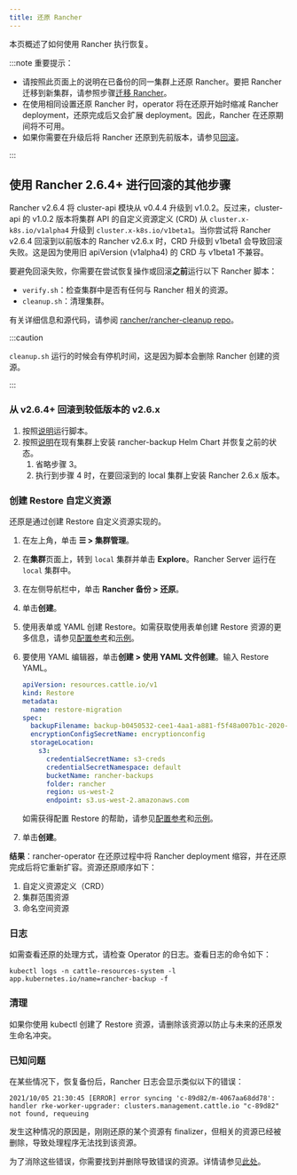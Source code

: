 ```yaml
---
title: 还原 Rancher
---
```


本页概述了如何使用 Rancher 执行恢复。

:::note 重要提示：

* 请按照此页面上的说明在已备份的同一集群上还原 Rancher。要把 Rancher 迁移到新集群，请参照步骤[迁移 Rancher](migrate-rancher-to-new-cluster.md)。
* 在使用相同设置还原 Rancher 时，operator 将在还原开始时缩减 Rancher deployment，还原完成后又会扩展 deployment。因此，Rancher 在还原期间将不可用。
* 如果你需要在升级后将 Rancher 还原到先前版本，请参见[回滚](../../../getting-started/installation-and-upgrade/install-upgrade-on-a-kubernetes-cluster/rollbacks.md)。

:::

## 使用 Rancher 2.6.4+ 进行回滚的其他步骤

Rancher v2.6.4 将 cluster-api 模块从 v0.4.4 升级到 v1.0.2。反过来，cluster-api 的 v1.0.2 版本将集群 API 的自定义资源定义 (CRD) 从 `cluster.x-k8s.io/v1alpha4` 升级到 `cluster.x-k8s.io/v1beta1`。当你尝试将 Rancher v2.6.4 回滚到以前版本的 Rancher v2.6.x 时，CRD 升级到 v1beta1 会导致回滚失败。这是因为使用旧 apiVersion (v1alpha4) 的 CRD 与 v1beta1 不兼容。

要避免回滚失败，你需要在尝试恢复操作或回滚**之前**运行以下 Rancher 脚本：

* `verify.sh`：检查集群中是否有任何与 Rancher 相关的资源。
* `cleanup.sh`：清理集群。

有关详细信息和源代码，请参阅 [rancher/rancher-cleanup repo](https://github.com/rancher/rancher-cleanup)。

:::caution

`cleanup.sh` 运行的时候会有停机时间，这是因为脚本会删除 Rancher 创建的资源。

:::

### 从 v2.6.4+ 回滚到较低版本的 v2.6.x

1. 按照[说明](https://github.com/rancher/rancher-cleanup/blob/main/README.md)运行脚本。
1. 按照[说明](https://rancher.com/docs/rancher/v2.6/en/backups/migrating-rancher/)在现有集群上安装 rancher-backup Helm Chart 并恢复之前的状态。
   1. 省略步骤 3。
   1. 执行到步骤 4 时，在要回滚到的 local 集群上安装 Rancher 2.6.x 版本。

### 创建 Restore 自定义资源

还原是通过创建 Restore 自定义资源实现的。

1. 在左上角，单击 **☰ > 集群管理**。
1. 在**集群**页面上，转到 `local` 集群并单击 **Explore**。Rancher Server 运行在 `local` 集群中。
1. 在左侧导航栏中，单击 **Rancher 备份 > 还原**。
1. 单击**创建**。
1. 使用表单或 YAML 创建 Restore。如需获取使用表单创建 Restore 资源的更多信息，请参见[配置参考](../../../reference-guides/backup-restore-configuration/restore-configuration.md)和[示例](../../../reference-guides/backup-restore-configuration/examples.md)。
1. 要使用 YAML 编辑器，单击**创建 > 使用 YAML 文件创建**。输入 Restore YAML。

   ```yaml
   apiVersion: resources.cattle.io/v1
   kind: Restore
   metadata:
     name: restore-migration
   spec:
     backupFilename: backup-b0450532-cee1-4aa1-a881-f5f48a007b1c-2020-09-15T07-27-09Z.tar.gz
     encryptionConfigSecretName: encryptionconfig
     storageLocation:
       s3:
         credentialSecretName: s3-creds
         credentialSecretNamespace: default
         bucketName: rancher-backups
         folder: rancher
         region: us-west-2
         endpoint: s3.us-west-2.amazonaws.com
   ```

   如需获得配置 Restore 的帮助，请参见[配置参考](../../../reference-guides/backup-restore-configuration/restore-configuration.md)和[示例](../../../reference-guides/backup-restore-configuration/examples.md)。

1. 单击**创建**。

**结果**：rancher-operator 在还原过程中将 Rancher deployment 缩容，并在还原完成后将它重新扩容。资源还原顺序如下：

1. 自定义资源定义（CRD）
2. 集群范围资源
3. 命名空间资源

### 日志

如需查看还原的处理方式，请检查 Operator 的日志。查看日志的命令如下：

```
kubectl logs -n cattle-resources-system -l app.kubernetes.io/name=rancher-backup -f
```

### 清理

如果你使用 kubectl 创建了 Restore 资源，请删除该资源以防止与未来的还原发生命名冲突。

### 已知问题
在某些情况下，恢复备份后，Rancher 日志会显示类似以下的错误：
```
2021/10/05 21:30:45 [ERROR] error syncing 'c-89d82/m-4067aa68dd78': handler rke-worker-upgrader: clusters.management.cattle.io "c-89d82" not found, requeuing
```
发生这种情况的原因是，刚刚还原的某个资源有 finalizer，但相关的资源已经被删除，导致处理程序无法找到该资源。

为了消除这些错误，你需要找到并删除导致错误的资源。详情请参见[此处](https://github.com/rancher/rancher/issues/35050#issuecomment-937968556)。
